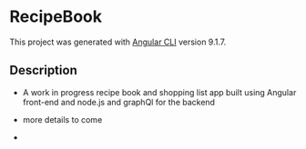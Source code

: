 # RecipeBook

This project was generated with [Angular CLI](https://github.com/angular/angular-cli) version 9.1.7.


## Description
- A work in progress recipe book and shopping list app built using Angular  front-end and node.js and graphQl for the backend

- more details to come
- 
